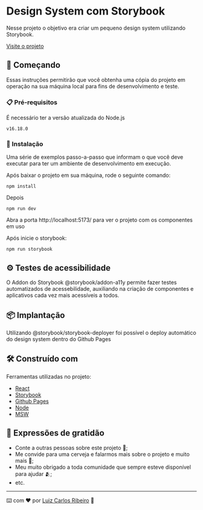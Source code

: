 # Design System com Storybook

Nesse projeto o objetivo era criar um pequeno design system utilizando Storybook.

[Visite o projeto](https://luizcdribeiro.github.io/design-stystem-tailwind/)

## 🚀 Começando

Essas instruções permitirão que você obtenha uma cópia do projeto em operação na sua máquina local para fins de desenvolvimento e teste.


### 📋 Pré-requisitos

É necessário ter a versão atualizada do Node.js

```
v16.18.0
```

### 🔧 Instalação

Uma série de exemplos passo-a-passo que informam o que você deve executar para ter um ambiente de desenvolvimento em execução.

Após baixar o projeto em sua máquina, rode o seguinte comando:

```
npm install
```

Depois

```
npm run dev
```

Abra a porta http://localhost:5173/ para ver o projeto com os componentes em uso

Após inicie o storybook:

```
npm run storybook
```

## ⚙️ Testes de acessibilidade

O Addon do Storybook @storybook/addon-a11y permite fazer testes automatizados de acessebilidade, auxiliando na criação de componentes e aplicativos cada vez mais acessíveis a todos.

## 📦 Implantação

Utilizando @storybook/storybook-deployer foi possível o deploy automático do design system dentro do Github Pages

## 🛠️ Construído com

Ferramentas utilizadas no projeto:

* [React](https://pt-br.reactjs.org/)  
* [Storybook](https://storybook.js.org/)
* [Github Pages](https://pages.github.com/) 
* [Node](https://nodejs.org/en/)
* [MSW](https://mswjs.io/)



## 🎁 Expressões de gratidão

* Conte a outras pessoas sobre este projeto 📢;
* Me convide para uma cerveja e falarmos mais sobre o projeto e muito mais 🍺;
* Meu muito obrigado a toda comunidade que sempre esteve disponível para ajudar 🫂;
* etc.


---
⌨️ com ❤️ por [Luiz Carlos Ribeiro](https://github.com/luizcdribeiro) 🖖